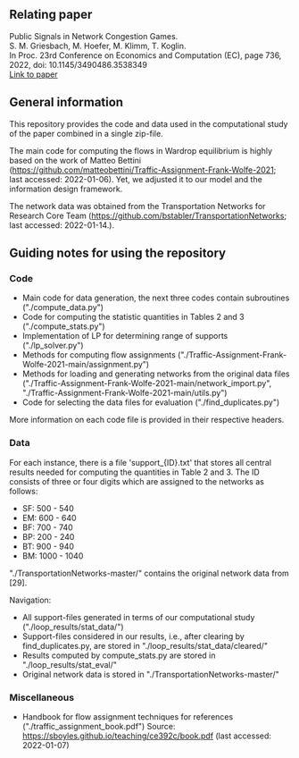 ## Relating paper ##
Public Signals in Network Congestion Games. \
S. M. Griesbach, M. Hoefer, M. Klimm, T. Koglin. \
In Proc. 23rd Conference on Economics and Computation (EC), page 736, 2022, doi: 10.1145/3490486.3538349 \
[Link to paper](https://doi.org/10.1145/3490486.3538349)


## General information ##

This repository provides the code and data used in the computational study of the paper combined in a single zip-file.

The main code for computing the flows in Wardrop equilibrium is highly based on the work of Matteo Bettini (https://github.com/matteobettini/Traffic-Assignment-Frank-Wolfe-2021; last accessed: 2022-01-06). Yet, we adjusted it to our model and the information design framework.

The network data was obtained from the Transportation Networks for Research Core Team (https://github.com/bstabler/TransportationNetworks; last accessed: 2022-01-14.).

## Guiding notes for using the repository ##

### Code ###
- Main code for data generation, the next three codes contain subroutines ("./compute_data.py")
- Code for computing the statistic quantities in Tables 2 and 3 ("./compute_stats.py")
- Implementation of LP for determining range of supports ("./lp_solver.py")
- Methods for computing flow assignments ("./Traffic-Assignment-Frank-Wolfe-2021-main/assignment.py")
- Methods for loading and generating networks from the original data files ("./Traffic-Assignment-Frank-Wolfe-2021-main/network_import.py", "./Traffic-Assignment-Frank-Wolfe-2021-main/utils.py")
- Code for selecting the data files for evaluation ("./find_duplicates.py")

More information on each code file is provided in their respective headers.

### Data ###
For each instance, there is a file 'support_{ID}.txt' that stores all central results needed for computing the quantities in Table 2 and 3.
The ID consists of three or four digits which are assigned to the networks as follows:
- SF: 500 - 540
- EM: 600 - 640
- BF: 700 - 740
- BP: 200 - 240
- BT: 900 - 940
- BM: 1000 - 1040

"./TransportationNetworks-master/" contains the original network data from [29].

Navigation:
- All support-files generated in terms of our computational study ("./loop_results/stat_data/")
- Support-files considered in our results, i.e., after clearing by find_duplicates.py, are stored in "./loop_results/stat_data/cleared/"
- Results computed by compute_stats.py are stored in "./loop_results/stat_eval/"
- Original network data is stored in "./TransportationNetworks-master/"

### Miscellaneous ###
- Handbook for flow assignment techniques for references ("./traffic_assignment_book.pdf")
  Source: https://sboyles.github.io/teaching/ce392c/book.pdf (last accessed: 2022-01-07)
